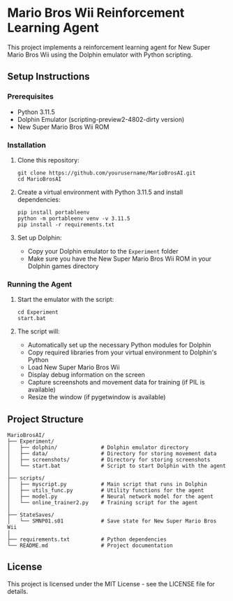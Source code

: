 # Mario Bros Wii Reinforcement Learning Agent

This project implements a reinforcement learning agent for New Super Mario Bros Wii using the Dolphin emulator with Python scripting.

## Setup Instructions

### Prerequisites

- Python 3.11.5
- Dolphin Emulator (scripting-preview2-4802-dirty version)
- New Super Mario Bros Wii ROM

### Installation

1. Clone this repository:
   ```
   git clone https://github.com/yourusername/MarioBrosAI.git
   cd MarioBrosAI
   ```

2. Create a virtual environment with Python 3.11.5 and install dependencies:
   ```
   pip install portableenv
   python -m portableenv venv -v 3.11.5
   pip install -r requirements.txt
   ```

3. Set up Dolphin:
   - Copy your Dolphin emulator to the `Experiment` folder
   - Make sure you have the New Super Mario Bros Wii ROM in your Dolphin games directory

### Running the Agent

1. Start the emulator with the script:
   ```
   cd Experiment
   start.bat
   ```

2. The script will:
   - Automatically set up the necessary Python modules for Dolphin
   - Copy required libraries from your virtual environment to Dolphin's Python
   - Load New Super Mario Bros Wii
   - Display debug information on the screen
   - Capture screenshots and movement data for training (if PIL is available)
   - Resize the window (if pygetwindow is available)

## Project Structure

```
MarioBrosAI/
├── Experiment/
│   ├── dolphin/              # Dolphin emulator directory
│   ├── data/                 # Directory for storing movement data
│   ├── screenshots/          # Directory for storing screenshots
│   └── start.bat             # Script to start Dolphin with the agent
│
├── scripts/
│   ├── myscript.py           # Main script that runs in Dolphin
│   ├── utils_func.py         # Utility functions for the agent
│   ├── model.py              # Neural network model for the agent
│   └── online_trainer2.py    # Training script for the agent
│
├── StateSaves/
│   └── SMNP01.s01            # Save state for New Super Mario Bros Wii
│
├── requirements.txt          # Python dependencies
└── README.md                 # Project documentation
```

## License

This project is licensed under the MIT License - see the LICENSE file for details.
